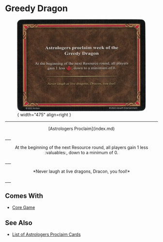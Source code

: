 # Greedy Dragon

<figure markdown="span">

![Greedy Dragon](../assets/astrologers_proclaim-greedy_dragon.webp){ width="475" align=right }

</figure>

___
<p style="text-align: center;" markdown>[Astrologers Proclaim](index.md)</p>
___
<p style="text-align: center;" markdown>At the beginning of the next Resource round, all players gain 1 less :valuables:, down to a minimum of 0.</p>
___
<p style="text-align: center;" markdown>*Never laugh at live dragons, Dracon, you fool!*</p>
___


## Comes With

- [Core Game](../content/core_game.md)


## See Also

- [List of Astrologers Proclaim Cards](index.md)
